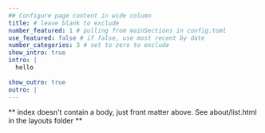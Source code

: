 ```yaml
---
## Configure page content in wide column
title: # leave blank to exclude
number_featured: 1 # pulling from mainSections in config.toml
use_featured: false # if false, use most recent by date
number_categories: 3 # set to zero to exclude
show_intro: true
intro: | 
  hello
  
show_outro: true
outro: |
---
```


** index doesn't contain a body, just front matter above.
See about/list.html in the layouts folder **